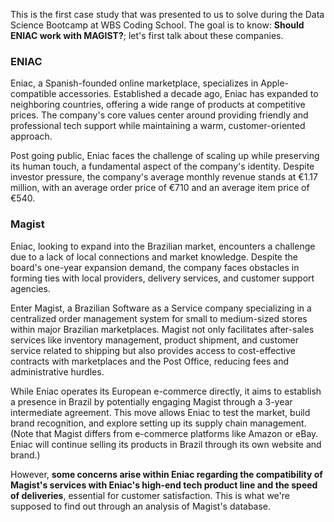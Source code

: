 This is the first case study that was presented to us to solve during the Data Science Bootcamp at WBS Coding School. The goal is to know: **Should ENIAC work with MAGIST?**; let's first talk about these companies.

### **ENIAC**
Eniac, a Spanish-founded online marketplace, specializes in Apple-compatible accessories. Established a decade ago, Eniac has expanded to neighboring countries, offering a wide range of products at competitive prices. The company's core values center around providing friendly and professional tech support while maintaining a warm, customer-oriented approach.

Post going public, Eniac faces the challenge of scaling up while preserving its human touch, a fundamental aspect of the company's identity. Despite investor pressure, the company's average monthly revenue stands at €1.17 million, with an average order price of €710 and an average item price of €540.

### **Magist**
Eniac, looking to expand into the Brazilian market, encounters a challenge due to a lack of local connections and market knowledge. Despite the board's one-year expansion demand, the company faces obstacles in forming ties with local providers, delivery services, and customer support agencies.

Enter Magist, a Brazilian Software as a Service company specializing in a centralized order management system for small to medium-sized stores within major Brazilian marketplaces. Magist not only facilitates after-sales services like inventory management, product shipment, and customer service related to shipping but also provides access to cost-effective contracts with marketplaces and the Post Office, reducing fees and administrative hurdles.

While Eniac operates its European e-commerce directly, it aims to establish a presence in Brazil by potentially engaging Magist through a 3-year intermediate agreement. This move allows Eniac to test the market, build brand recognition, and explore setting up its supply chain management. (Note that Magist differs from e-commerce platforms like Amazon or eBay. Eniac will continue selling its products in Brazil through its own website and brand.)

However, **some concerns arise within Eniac regarding the compatibility of Magist's services with Eniac's high-end tech product line and the speed of deliveries**, essential for customer satisfaction. This is what we're supposed to find out through an analysis of Magist's database.
